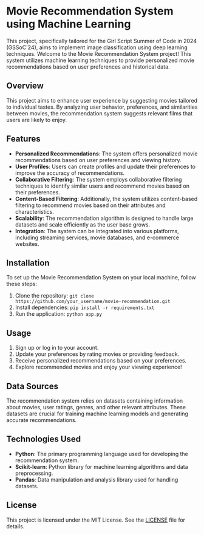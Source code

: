# Movie Recommendation System using Machine Learning

This project, specifically tailored for the Girl Script Summer of Code in 2024 (GSSoC'24), aims to implement image classification using deep learning techniques. Welcome to the Movie Recommendation System project! This system utilizes machine learning techniques to provide personalized movie recommendations based on user preferences and historical data.

## Overview

This project aims to enhance user experience by suggesting movies tailored to individual tastes. By analyzing user behavior, preferences, and similarities between movies, the recommendation system suggests relevant films that users are likely to enjoy.

## Features

- **Personalized Recommendations**: The system offers personalized movie recommendations based on user preferences and viewing history.
- **User Profiles**: Users can create profiles and update their preferences to improve the accuracy of recommendations.
- **Collaborative Filtering**: The system employs collaborative filtering techniques to identify similar users and recommend movies based on their preferences.
- **Content-Based Filtering**: Additionally, the system utilizes content-based filtering to recommend movies based on their attributes and characteristics.
- **Scalability**: The recommendation algorithm is designed to handle large datasets and scale efficiently as the user base grows.
- **Integration**: The system can be integrated into various platforms, including streaming services, movie databases, and e-commerce websites.

## Installation

To set up the Movie Recommendation System on your local machine, follow these steps:

1. Clone the repository: `git clone https://github.com/your_username/movie-recommendation.git`
2. Install dependencies: `pip install -r requirements.txt`
3. Run the application: `python app.py`

## Usage

1. Sign up or log in to your account.
2. Update your preferences by rating movies or providing feedback.
3. Receive personalized recommendations based on your preferences.
4. Explore recommended movies and enjoy your viewing experience!

## Data Sources

The recommendation system relies on datasets containing information about movies, user ratings, genres, and other relevant attributes. These datasets are crucial for training machine learning models and generating accurate recommendations.

## Technologies Used

- **Python**: The primary programming language used for developing the recommendation system.
- **Scikit-learn**: Python library for machine learning algorithms and data preprocessing.
- **Pandas**: Data manipulation and analysis library used for handling datasets.

## License

This project is licensed under the MIT License. See the [LICENSE](LICENSE) file for details.
